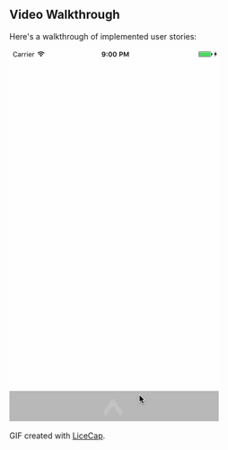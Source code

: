 ## Video Walkthrough

Here's a walkthrough of implemented user stories:

<img src='https://github.com/plushysmurf3/canvas/blob/master/canvas_licecap.gif' title='Video Walkthrough' width='' alt='Video Walkthrough' />

GIF created with [LiceCap](http://www.cockos.com/licecap/).